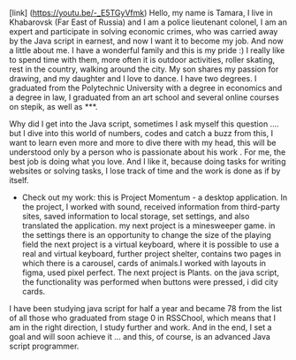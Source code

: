 [link] (https://youtu.be/-_E5TGyVfmk)
Hello, my name is Tamara, I live in Khabarovsk (Far East of Russia) and I am a police lieutenant colonel, I am an expert and participate in solving economic crimes, who was carried away by the Java script in earnest, and now I want it to become my job.
And now a little about me.
I have a wonderful family and this is my pride :) I really like to spend time with them, more often it is outdoor activities, roller skating, rest in the country, walking around the city. My son shares my passion for drawing, and my daughter and I love to dance.
I have two degrees.
I graduated from the Polytechnic University with a degree in economics and a degree in law, I graduated from an art school and several online courses on stepik, as well as ***.

Why did I get into the Java script, sometimes I ask myself this question .... but I dive into this world of numbers, codes and catch a buzz from this, I want to learn even more and more to dive there with my head, this will be understood only by a person who is passionate about his work .
For me, the best job is doing what you love. And I like it, because doing tasks for writing websites or solving tasks, I lose track of time and the work is done as if by itself.
- Check out my work: this is Project Momentum - a desktop application. In the project, I worked with sound, received information from third-party sites, saved information to local storage, set settings, and also translated the application.
my next project is a minesweeper game. in the settings there is an opportunity to change the size of the playing field
the next project is a virtual keyboard, where it is possible to use a real and virtual keyboard,
further project shelter, contains two pages in which there is a carousel, cards of animals.I worked with layouts in figma, used pixel perfect.
The next project is Plants. on the java script, the functionality was performed when buttons were pressed, i did city cards.
 
I have been studying java script for half a year and became 78 from the list of all those who graduated from stage 0 in RSSChool, which means that I am in the right direction, I study further and work.
And in the end, I set a goal and will soon achieve it ... and this, of course, is an advanced Java script programmer.
